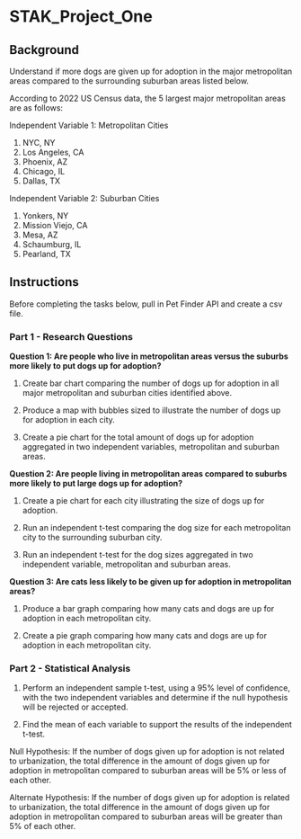 # STAK_Project_One

## Background

Understand if more dogs are given up for adoption in the major  metropolitan areas compared to the surrounding suburban areas listed below.  

According to 2022 US Census data, the 5 largest major metropolitan areas are as follows:

Independent Variable 1:  Metropolitan Cities
1. NYC, NY
2. Los Angeles, CA
3. Phoenix, AZ 
4. Chicago, IL 
5. Dallas, TX

Independent Variable 2: Suburban Cities
1. Yonkers, NY
2. Mission Viejo, CA
3. Mesa, AZ
4. Schaumburg, IL
5. Pearland, TX

## Instructions

Before completing the tasks below, pull in Pet Finder API and create a csv file.

### Part 1 - Research Questions

__Question 1:  Are people who live in metropolitan areas versus the suburbs more likely to put dogs up for adoption?__

1. Create bar chart comparing the number of dogs up for adoption in all major metropolitan and suburban cities identified above. 

2. Produce a map with bubbles sized to illustrate the number of dogs up for adoption in each city.  

3. Create a pie chart for the total amount of dogs up for adoption aggregated in two independent variables, metropolitan and suburban areas. 

__Question 2:  Are people living in metropolitan areas compared to suburbs more likely to put large dogs up for adoption?__

1. Create a pie chart for each city illustrating the size of dogs up for adoption.

2. Run an independent t-test comparing the dog size for each metropolitan city to the surrounding suburban city.

3. Run an independent t-test for the dog sizes aggregated in two independent variable, metropolitan and suburban areas. 

__Question 3:  Are cats less likely to be given up for adoption in metropolitan areas?__

1.  Produce a bar graph comparing how many cats and dogs are up for adoption in each metropolitan city.

2.  Create a pie graph comparing how many cats and dogs are up for adoption in each metropolitan city.

### Part 2 - Statistical Analysis

1. Perform an independent sample t-test, using a 95% level of confidence, with the two independent variables and determine if the null hypothesis will be rejected or accepted.

2. Find the mean of each variable to support the results of the independent t-test. 

Null Hypothesis: If the number of dogs given up for adoption is not related to urbanization, the total difference in the amount of dogs given up for adoption in metropolitan compared to suburban areas will be 5% or less of each other.

Alternate Hypothesis: If the number of dogs given up for adoption is related to urbanization, the total difference in the amount of dogs given up for adoption in metropolitan compared to suburban areas will be greater than 5% of each other.



